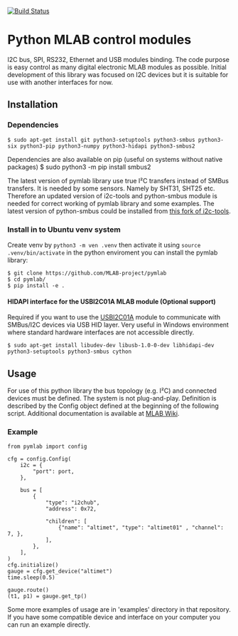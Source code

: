 [![Build Status](https://travis-ci.org/MLAB-project/pymlab.svg?branch=master)](https://travis-ci.org/MLAB-project/pymlab)

Python MLAB control modules
================

I2C bus, SPI, RS232, Ethernet and USB modules binding. The code purpose is easy control as many digital electronic MLAB modules as possible. Initial development of this library was focused on I2C devices but it is suitable for use with another interfaces for now.

Installation
------------

### Dependencies
    $ sudo apt-get install git python3-setuptools python3-smbus python3-six python3-pip python3-numpy python3-hidapi python3-smbus2

Dependencies are also available on pip (useful on systems without native packages)
    $ sudo python3 -m pip install smbus2

The latest version of pymlab library use true I²C transfers instead of SMBus transfers. It is needed by some sensors. Namely by SHT31, SHT25 etc.  Therefore an updated version of i2c-tools and python-smbus module is needed for correct working of pymlab library and some examples.
The latest version of python-smbus could be installed from [this fork of i2c-tools](https://github.com/MLAB-project/i2c-tools).

### Install in to Ubuntu venv system

Create venv by `python3 -m ven .venv` then activate it using `source .venv/bin/activate` in the python enviroment you can install the pymlab library: 

    $ git clone https://github.com/MLAB-project/pymlab
    $ cd pymlab/
    $ pip install -e .

#### HIDAPI interface for the USBI2C01A  MLAB module (Optional support)

Required if you want to use the [USBI2C01A](http://wiki.mlab.cz/doku.php?id=en:usbi2c) module to communicate with SMBus/I2C devices via USB HID layer. Very useful in Windows environment where standard hardware interfaces are not accessible directly.

    $ sudo apt-get install libudev-dev libusb-1.0-0-dev libhidapi-dev python3-setuptools python3-smbus cython

Usage
-----

For use of this python library the bus topology (e.g. I²C) and connected devices must be defined. The system is not plug-and-play. Definition is described by the Config object defined at the beginning of the following script. Additional documentation is available at [MLAB Wiki](http://wiki.mlab.cz/doku.php?id=en:pymlab).

### Example

```python3
from pymlab import config

cfg = config.Config(
    i2c = {
        "port": port,
    },

    bus = [
        {
            "type": "i2chub",
            "address": 0x72,

            "children": [
                {"name": "altimet", "type": "altimet01" , "channel": 7, },   
            ],
        },
    ],
)
cfg.initialize()
gauge = cfg.get_device("altimet")
time.sleep(0.5)

gauge.route()
(t1, p1) = gauge.get_tp()

```

Some more examples of usage are in 'examples' directory in that repository. If you have some compatible device and interface on your computer you can run an example directly.
